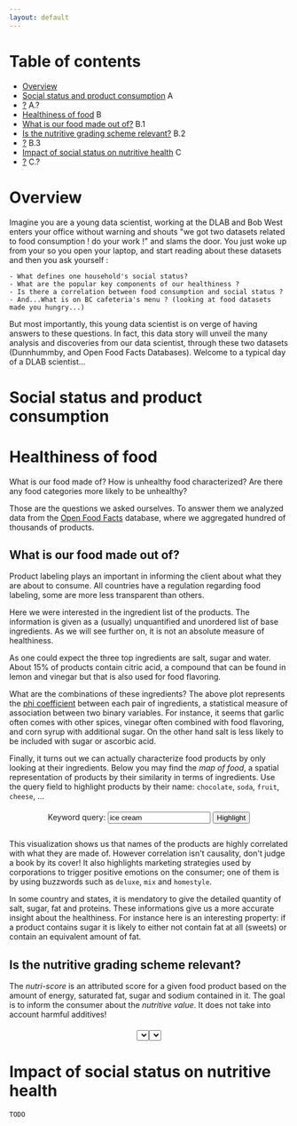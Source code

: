 ```yaml
---
layout: default
---
```


# Table of contents

<ul class="toc">
    <li class="li-bold">
        <a href="#overview"><span class="title">Overview</span></a>
        <span class="chapter"></span>
    </li>
    <li class="li-bold">
        <a href="#"><span class="title">Social status and product consumption</span></a>
        <span class="chapter">A</span>
    </li>
    <li>
        <a href="#"><span class="title right">?</span></a>
        <span class="chapter">A.?</span>
    </li>
    <li class="li-bold">
        <a href="#"><span class="title">Healthiness of food</span></a>
        <span class="chapter">B</span>
    </li>
    <li>
        <a href="#"><span class="title right">What is our food made out of?</span></a>
        <span class="chapter">B.1</span>
    </li>
    <li>
        <a href="#"><span class="title right">Is the nutritive grading scheme relevant?</span></a>
        <span class="chapter">B.2</span>
    </li>
    <li>
        <a href="#"><span class="title right">?</span></a>
        <span class="chapter">B.3</span>
    </li>
    <li class="li-bold">
        <a href="#"><span class="title">Impact of social status on nutritive health</span></a>
        <span class="chapter">C</span>
    </li>
    <li>
        <a href="#"><span class="title right">?</span></a>
        <span class="chapter">C.?</span>
    </li>
</ul>

# Overview

Imagine you are a young data scientist, working at the DLAB and Bob West enters your office without warning and shouts "we got two datasets related to food consumption ! do your work !" and slams the door.
You just woke up from your so you open your laptop, and start reading about these datasets and then you ask yourself :

	- What defines one household's social status?
	- What are the popular key components of our healthiness ?
	- Is there a correlation between food consumption and social status ?
	- And...What is on BC cafeteria's menu ? (looking at food datasets made you hungry...)

But most importantly, this young data scientist is on verge of having answers to these questions. In fact, this data story will unveil the many analysis and discoveries from our data scientist, through these two datasets (Dunnhummby, and Open Food Facts Databases).
Welcome to a typical day of a DLAB scientist...     

# Social status and product consumption

<div id="purchases-income"></div>

<div id="purchases-age"></div>

<div id="purchases-marital"></div>

# Healthiness of food

What is our food made of? How is unhealthy food characterized? Are there any food categories more likely to be unhealthy?

Those are the questions we asked ourselves. To answer them we analyzed data from the [Open Food Facts](https://openfoodfacts.org) database, where we aggregated hundred of thousands of products.

## What is our food made out of?

Product labeling plays an important in informing the client about what they are about to consume. All countries have a regulation regarding food labeling, some are more less transparent than others.

Here we were interested in the ingredient list of the products. The information is given as a (usually) unquantified and unordered list of base ingredients. As we will see further on, it is not an absolute measure of healthiness.

<div id="top-ingredients"></div>

As one could expect the three top ingredients are salt, sugar and water. About 15% of products contain citric acid, a compound that can be found in lemon and vinegar but that is also used for food flavoring.

<div id="correlation-ingredients"></div>

What are the combinations of these ingredients? The above plot represents the [phi coefficient](https://en.wikipedia.org/wiki/Phi_coefficient) between each pair of ingredients, a statistical measure of association between two binary variables. For instance, it seems that garlic often comes with other spices, vinegar often combined with food flavoring, and corn syrup with additional sugar. On the other hand salt is less likely to be included with sugar or ascorbic acid. 

Finally, it turns out we can actually characterize food products by only looking at their ingredients. Below you may find the _map of food_, a spatial representation of products by their similarity in terms of ingredients. Use the query field to highlight products by their name: `chocolate`, `soda`, `fruit`, `cheese`, ...

<div style="text-align: center; margin-top: 20px">
<form action="#" id="query-form" style="display: inline-block">
  Keyword query: <input type="text" name="query" id="query-text" value="ice cream">
  <input type="submit" value="Highlight">
</form>
</div>
<div id="products-ingredients"></div>

This visualization shows us that names of the products are highly correlated with what they are made of. However correlation isn't causality, don't judge a book by its cover! It also highlights marketing strategies used by corporations to trigger positive emotions on the consumer; one of them is by using buzzwords such as `deluxe`, `mix` and `homestyle`.

<div id="correlation-sugars-fat"></div>

In some country and states, it is mendatory to give the detailed quantity of salt, sugar, fat and proteins. These informations give us a more accurate insight about the healthiness. For instance here is an interesting property: if a product contains sugar it is likely to either not contain fat at all (sweets) or contain an equivalent amount of fat.

## Is the nutritive grading scheme relevant?

The _nutri-score_ is an attributed score for a given food product based on the amount of energy, saturated fat, sugar and sodium contained in it. The goal is to inform the consumer about the _nutritive value_. It does not take into account harmful additives!

<div style="text-align: center; margin-top: 20px">
    <select name="grade-quantifier-select" id="grade-quantifier-select"></select><select name="grade-category-select" id="grade-category-select"></select>
</div>
<div id="nutrition-grade"></div>



<div id="top-country-additives"></div>

<div id="additives-per-product"></div>

<div id="top-additives"></div>

<div id="top-country-palm-oil"></div>

# Impact of social status on nutritive health

```TODO```
